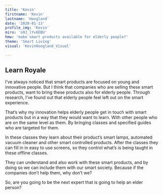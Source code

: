 ```yaml
---
title: 'Kevin'
firstname: 'Kevin'
lastname: 'Hoogland'
date: '2020-01-13'
profile_img: 'Kevin'
miro: 'o9J_lYv6EBU'
hmw: 'make smart products available for elderly people?'
theme: 'Smart Living'
visual: 'KevinHoogland_Visual'

---
```


## Learn Royale 

I’ve always noticed that smart products are focused on young and innovative people. But I think that companies who are selling these smart products, want to bring these products also for elderly people. Through research, I’ve found out that elderly people feel left out on the smart experience. 

That’s why my innovation helps elderly people get in touch with smart products but in a way that they would want to learn. With other people who are on the same level as them. By bringing classes and specified guides who are targeted for them.  

In these classes they learn about their product’s smart lamps, automated vacuum cleaner and other smart controlled products. After the classes they can fill in in easy to use screens, so they control what’s is being taught in these offline classes. 

They can understand and also work with these smart products, and by doing so we can include them with our smart society. Because if the companies don’t help them, why don’t we? 

So, are you going to be the next expert that is going to help an elder person? 
